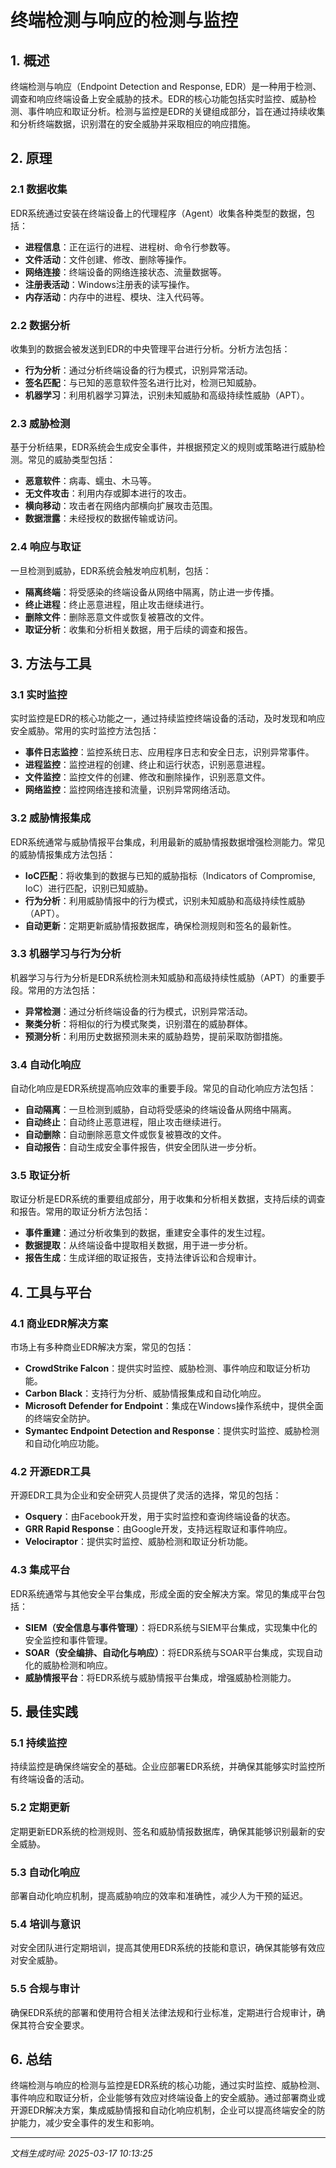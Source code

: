 # 终端检测与响应的检测与监控

## 1. 概述

终端检测与响应（Endpoint Detection and Response, EDR）是一种用于检测、调查和响应终端设备上安全威胁的技术。EDR的核心功能包括实时监控、威胁检测、事件响应和取证分析。检测与监控是EDR的关键组成部分，旨在通过持续收集和分析终端数据，识别潜在的安全威胁并采取相应的响应措施。

## 2. 原理

### 2.1 数据收集

EDR系统通过安装在终端设备上的代理程序（Agent）收集各种类型的数据，包括：

- **进程信息**：正在运行的进程、进程树、命令行参数等。
- **文件活动**：文件创建、修改、删除等操作。
- **网络连接**：终端设备的网络连接状态、流量数据等。
- **注册表活动**：Windows注册表的读写操作。
- **内存活动**：内存中的进程、模块、注入代码等。

### 2.2 数据分析

收集到的数据会被发送到EDR的中央管理平台进行分析。分析方法包括：

- **行为分析**：通过分析终端设备的行为模式，识别异常活动。
- **签名匹配**：与已知的恶意软件签名进行比对，检测已知威胁。
- **机器学习**：利用机器学习算法，识别未知威胁和高级持续性威胁（APT）。

### 2.3 威胁检测

基于分析结果，EDR系统会生成安全事件，并根据预定义的规则或策略进行威胁检测。常见的威胁类型包括：

- **恶意软件**：病毒、蠕虫、木马等。
- **无文件攻击**：利用内存或脚本进行的攻击。
- **横向移动**：攻击者在网络内部横向扩展攻击范围。
- **数据泄露**：未经授权的数据传输或访问。

### 2.4 响应与取证

一旦检测到威胁，EDR系统会触发响应机制，包括：

- **隔离终端**：将受感染的终端设备从网络中隔离，防止进一步传播。
- **终止进程**：终止恶意进程，阻止攻击继续进行。
- **删除文件**：删除恶意文件或恢复被篡改的文件。
- **取证分析**：收集和分析相关数据，用于后续的调查和报告。

## 3. 方法与工具

### 3.1 实时监控

实时监控是EDR的核心功能之一，通过持续监控终端设备的活动，及时发现和响应安全威胁。常用的实时监控方法包括：

- **事件日志监控**：监控系统日志、应用程序日志和安全日志，识别异常事件。
- **进程监控**：监控进程的创建、终止和运行状态，识别恶意进程。
- **文件监控**：监控文件的创建、修改和删除操作，识别恶意文件。
- **网络监控**：监控网络连接和流量，识别异常网络活动。

### 3.2 威胁情报集成

EDR系统通常与威胁情报平台集成，利用最新的威胁情报数据增强检测能力。常见的威胁情报集成方法包括：

- **IoC匹配**：将收集到的数据与已知的威胁指标（Indicators of Compromise, IoC）进行匹配，识别已知威胁。
- **行为分析**：利用威胁情报中的行为模式，识别未知威胁和高级持续性威胁（APT）。
- **自动更新**：定期更新威胁情报数据库，确保检测规则和签名的最新性。

### 3.3 机器学习与行为分析

机器学习与行为分析是EDR系统检测未知威胁和高级持续性威胁（APT）的重要手段。常用的方法包括：

- **异常检测**：通过分析终端设备的行为模式，识别异常活动。
- **聚类分析**：将相似的行为模式聚类，识别潜在的威胁群体。
- **预测分析**：利用历史数据预测未来的威胁趋势，提前采取防御措施。

### 3.4 自动化响应

自动化响应是EDR系统提高响应效率的重要手段。常见的自动化响应方法包括：

- **自动隔离**：一旦检测到威胁，自动将受感染的终端设备从网络中隔离。
- **自动终止**：自动终止恶意进程，阻止攻击继续进行。
- **自动删除**：自动删除恶意文件或恢复被篡改的文件。
- **自动报告**：自动生成安全事件报告，供安全团队进一步分析。

### 3.5 取证分析

取证分析是EDR系统的重要组成部分，用于收集和分析相关数据，支持后续的调查和报告。常用的取证分析方法包括：

- **事件重建**：通过分析收集到的数据，重建安全事件的发生过程。
- **数据提取**：从终端设备中提取相关数据，用于进一步分析。
- **报告生成**：生成详细的取证报告，支持法律诉讼和合规审计。

## 4. 工具与平台

### 4.1 商业EDR解决方案

市场上有多种商业EDR解决方案，常见的包括：

- **CrowdStrike Falcon**：提供实时监控、威胁检测、事件响应和取证分析功能。
- **Carbon Black**：支持行为分析、威胁情报集成和自动化响应。
- **Microsoft Defender for Endpoint**：集成在Windows操作系统中，提供全面的终端安全防护。
- **Symantec Endpoint Detection and Response**：提供实时监控、威胁检测和自动化响应功能。

### 4.2 开源EDR工具

开源EDR工具为企业和安全研究人员提供了灵活的选择，常见的包括：

- **Osquery**：由Facebook开发，用于实时监控和查询终端设备的状态。
- **GRR Rapid Response**：由Google开发，支持远程取证和事件响应。
- **Velociraptor**：提供实时监控、威胁检测和取证分析功能。

### 4.3 集成平台

EDR系统通常与其他安全平台集成，形成全面的安全解决方案。常见的集成平台包括：

- **SIEM（安全信息与事件管理）**：将EDR系统与SIEM平台集成，实现集中化的安全监控和事件管理。
- **SOAR（安全编排、自动化与响应）**：将EDR系统与SOAR平台集成，实现自动化的威胁检测和响应。
- **威胁情报平台**：将EDR系统与威胁情报平台集成，增强威胁检测能力。

## 5. 最佳实践

### 5.1 持续监控

持续监控是确保终端安全的基础。企业应部署EDR系统，并确保其能够实时监控所有终端设备的活动。

### 5.2 定期更新

定期更新EDR系统的检测规则、签名和威胁情报数据库，确保其能够识别最新的安全威胁。

### 5.3 自动化响应

部署自动化响应机制，提高威胁响应的效率和准确性，减少人为干预的延迟。

### 5.4 培训与意识

对安全团队进行定期培训，提高其使用EDR系统的技能和意识，确保其能够有效应对安全威胁。

### 5.5 合规与审计

确保EDR系统的部署和使用符合相关法律法规和行业标准，定期进行合规审计，确保其符合安全要求。

## 6. 总结

终端检测与响应的检测与监控是EDR系统的核心功能，通过实时监控、威胁检测、事件响应和取证分析，企业能够有效应对终端设备上的安全威胁。通过部署商业或开源EDR解决方案，集成威胁情报和自动化响应机制，企业可以提高终端安全的防护能力，减少安全事件的发生和影响。

---

*文档生成时间: 2025-03-17 10:13:25*
